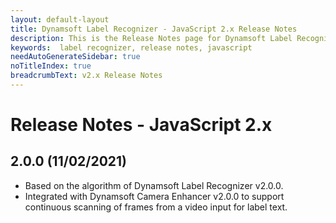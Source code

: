 ```yaml
---
layout: default-layout
title: Dynamsoft Label Recognizer - JavaScript 2.x Release Notes 
description: This is the Release Notes page for Dynamsoft Label Recognizer JavaScript SDK.
keywords:  label recognizer, release notes, javascript
needAutoGenerateSidebar: true
noTitleIndex: true
breadcrumbText: v2.x Release Notes
---
```


# Release Notes - JavaScript 2.x

## 2.0.0 (11/02/2021)

* Based on the algorithm of Dynamsoft Label Recognizer v2.0.0.
* Integrated with Dynamsoft Camera Enhancer v2.0.0 to support continuous scanning of frames from a video input for label text.
